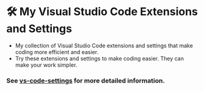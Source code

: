 # 🛠️ My Visual Studio Code Extensions and Settings

- My collection of Visual Studio Code extensions and settings that make coding more efficient and easier.
- Try these extensions and settings to make coding easier. They can make your work simpler.

### See [vs-code-settings](https://github.com/GunaPalanivel/vs-code-settings) for more detailed information.
